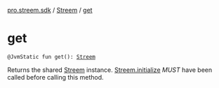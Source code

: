 [pro.streem.sdk](../index.md) / [Streem](index.md) / [get](./get.md)

# get

`@JvmStatic fun get(): `[`Streem`](index.md)

Returns the shared [Streem](index.md) instance. [Streem.initialize](initialize.md) *MUST* have been called before
calling this method.

